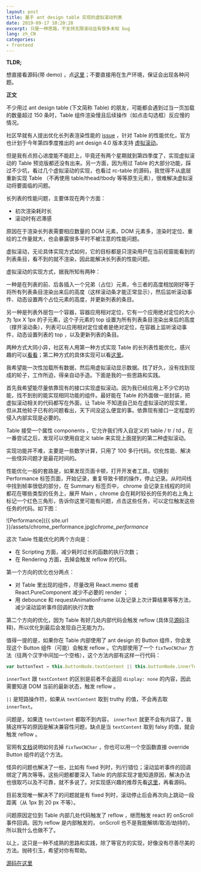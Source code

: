 ```yaml
---
layout: post
title: 基于 ant design table 实现的虚拟滚动列表
date: 2019-09-17 10:20:28
excerpt: 只是一种思路，不支持无限滚动且有很多未知 bug
lang: zh_CN
categories: 
- frontend
---
```


**TLDR;**

想直接看源码(带 demo) ，点[这里](https://github.com/yiyizym/infinite_table)；不要直接用在生产环境，保证会出现各种问题。

**正文**

不少用过 ant design table (下文简称 Table) 的朋友，可能都会遇到过当一页加载的数量超过 150 条时，Table 组件渲染慢且后续操作（如点击勾选框）反应慢的情况。

社区早就有人提出优化长列表渲染性能的 [issue](https://github.com/ant-design/ant-design/issues/3789) ，针对 Table 的性能优化，官方也计划于今年第四季度推出的 ant design 4.0 版本支持 [虚拟滚动](https://github.com/ant-design/ant-design/issues/16911)。

但是我有点担心进度能不能赶上，毕竟还有两个星期就到第四季度了，实现虚拟滚动的 Table 预览版都还没有出来。另一方面，因为用过 Table 的大部分功能，踩过不少坑，看过几个虚拟滚动的实现，也看过 rc-table 的源码，我觉得不从底层重新实现 Table （不再使用 table/thead/tbody 等等原生元素），很难解决虚拟滚动将要面临的问题。

长列表的性能问题，主要体现在两个方面：

- 初次渲染耗时长
- 滚动时有迟滞感

原因在于渲染长列表需要相应数量的 DOM 元素，DOM 元素多，渲染时定位、重绘的工作量就大，也会暴露很多平时不被注意的性能问题。

虚拟滚动，无论具体实现方式如何，它的目标都是只渲染用户在当前视窗能看到的列表条目，看不到的就不渲染，因此能解决长列表的性能问题。

虚拟滚动的实现方式，据我所知有两种：

一种是在列表的前、后各插入一个兄弟（占位）元素，令三者的高度相加刚好等于将所有列表条目渲染出来后的高度（这样滚动条才能正常显示），然后监听滚动事件、动态设置两个占位元素的高度，并更新列表的条目。

另一种是列表外层包一个容器，容器应用相对定位，它有一个应用绝对定位的大小为 1px X 1px 的子元素，这个子元素的 top 设置为所有列表条目渲染出来后的高度（撑开滚动条），列表可以应用相对定位或者是绝对定位，在容器上监听滚动事件，动态设置列表的 top ，以及更新列表的条目。

两种方式大同小异，社区有人用第一种方式实现 Table 的长列表性能优化，感兴趣的可以[看看](https://github.com/ctq123/ant-virtual-table/)；第二种方式的具体实现可以看[这里](https://developers.google.com/web/updates/2016/07/infinite-scroller)。

我希望能一次性加载所有数据，然后用虚拟滚动显示数据。找了好久，没有找到现成的轮子，工作所迫，得亲自动手造。下面是我的一些思路和实践。

首先我希望能尽量依靠现有的接口实现虚拟滚动。因为我已经应用上不少它的功能，找不到别的能实现相同功能的组件。最好能在 Table 的外面做一层封装，把虚拟滚动相关的代码都写在外面，让 Table 不知道自己处在虚拟滚动的现实里，但从其他轮子已有的问题看出，天下间没这么便宜的事。依靠现有接口一定程度的侵入内部实现是必要的。

Table 接受一个属性 components ，它允许我们传入自定义的 table / tr / td 。在一番尝试之后，发现可以使用自定义 table 来实现上面提到的第二种虚拟滚动。

实现功能并不难，主要是一些数学计算，只用了 100 多行代码。优化性能、解决一些怪异问题才是最花时间的。

性能优化一般的套路是，如果发现页面卡顿，打开开发者工具，切换到 Performance 标签页面，开始记录，重复导致卡顿的操作，停止记录。从时间线中找到帧率很低的部分，在 Summary 标签页中， chrome 会记录主线程的时间都花在哪些类型的任务上，展开 Main ，chrome 会在耗时较长的任务的右上角上标记一个红色三角形，告诉你这里可能有问题，点击这些任务，可以定位触发这些任务的代码。如下图：

![Performance]({{ site.url }}/assets/chrome_performance.jpg)*chrome_performance*

这次 Table 性能优化的两个方向是：

- 在 Scripting 方面，减少耗时过长的函数的执行次数；
- 在 Rendering 方面，去掉会触发 reflow 的代码。

第一个方向的优化也分两点：

- 对 Table 里出现的组件，尽量改用 React.memo 或者 React.PureComponent 减少不必要的 render ；
- 用 debounce 和 requestAnimationFrame 以及记录上次计算结果等等方法，减少滚动监听事件回调的执行次数

第二个方向的优化，因为 Table 有好几处内部代码会触发 reflow (具体见[源码](https://github.com/yiyizym/infinite_table)注释)，所以优化到最后会发现自己无能为力。

值得一提的是，如果你在 Table 内部使用了 ant design 的 Button 组件，你会发现这个 Button 组件（可能）会触发 reflow 。它内部使用了一个 `fixTwoCNChar` 方法（往两个汉字中间加一个空格），这个方法内部有这样一行代码：

```javascript
var buttonText = this.buttonNode.textContent || this.buttonNode.innerText;
```

`innerText` 跟 `textContent` 的区别是前者不会返回 `display: none` 的内容，因此需要知道 DOM 当前的最新状态，触发 reflow 。

`||` 是短路操作符，如果从 `textContent` 取到 truthy 的值，不会再去取 `innerText`。

问题是，如果连 `textContent` 都取不到内容， `innerText` 就更不会有内容了，我猜这样写的原因是解决兼容性问题，缺点是当 `textContent` 取到 falsy 的值，就会触发 reflow 。

官网有[文档](https://ant.design/components/button-cn/#如何移除两个汉字之间的空格？)说明如何去掉 `fixTwoCNChar` ，你也可以用一个空函数直接 override Button 组件的这个方法。

怪异的问题也解决了一些，比如有 fixed 列时，列/行错位；滚动监听事件的回调绑定了两次等等。这些问题都要深入 Table 的内部实现才能知道原因，解决办法也很取巧以及不可靠，就不多说了。对实现感兴趣的推荐先看[这里](https://juejin.im/post/5d593f1ef265da03ae7873b5)，再看源码。

目前发现唯一解决不了的问题就是有 fixed 列时，滚动停止后会再次向上跳动一段距离（从 1px 到 20 px 不等）。

问题原因定位到 Table 内部几处代码触发了 reflow ，继而触发 react 的 onScroll 事件回调。因为 reflow 是内部触发的， onScroll 也不是我能解绑/取消/劫持的，所以我什么也做不了。

以上，这只是一种不成熟的思路和实践，除了等官方的实现，好像没有尽善尽美的方法。抛砖引玉，希望对你有帮助。

[源码在这里](https://github.com/yiyizym/infinite_table)